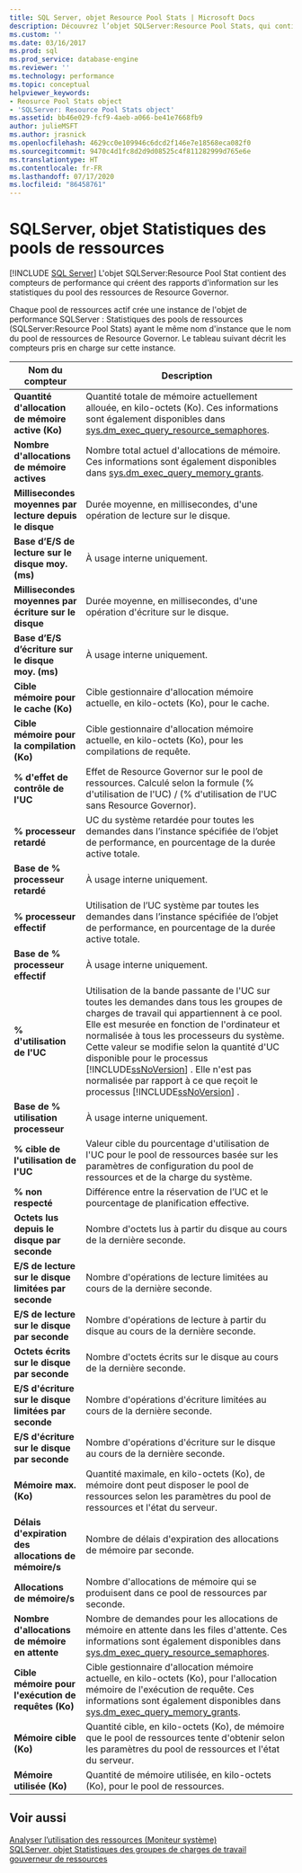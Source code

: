 ```yaml
---
title: SQL Server, objet Resource Pool Stats | Microsoft Docs
description: Découvrez l’objet SQLServer:Resource Pool Stats, qui contient des compteurs de performances chargés de créer des rapports sur les statistiques du pool des ressources de Resource Governor.
ms.custom: ''
ms.date: 03/16/2017
ms.prod: sql
ms.prod_service: database-engine
ms.reviewer: ''
ms.technology: performance
ms.topic: conceptual
helpviewer_keywords:
- Reosurce Pool Stats object
- 'SQLServer: Resource Pool Stats object'
ms.assetid: bb46e029-fcf9-4aeb-a066-be41e7668fb9
author: julieMSFT
ms.author: jrasnick
ms.openlocfilehash: 4629cc0e109946c6dcd2f146e7e18568eca082f0
ms.sourcegitcommit: 9470c4d1fc8d2d9d08525c4f811282999d765e6e
ms.translationtype: HT
ms.contentlocale: fr-FR
ms.lasthandoff: 07/17/2020
ms.locfileid: "86458761"
---
```

# <a name="sql-server-resource-pool-stats-object"></a>SQLServer, objet Statistiques des pools de ressources
 [!INCLUDE [SQL Server](../../includes/applies-to-version/sqlserver.md)]
  L'objet SQLServer:Resource Pool Stat contient des compteurs de performance qui créent des rapports d'information sur les statistiques du pool des ressources de Resource Governor.  
  
 Chaque pool de ressources actif crée une instance de l'objet de performance SQLServer : Statistiques des pools de ressources (SQLServer:Resource Pool Stats) ayant le même nom d'instance que le nom du pool de ressources de Resource Governor. Le tableau suivant décrit les compteurs pris en charge sur cette instance.  
  
|Nom du compteur|Description|  
|------------------|-----------------|  
|**Quantité d'allocation de mémoire active (Ko)**|Quantité totale de mémoire actuellement allouée, en kilo-octets (Ko). Ces informations sont également disponibles dans [sys.dm_exec_query_resource_semaphores](../../relational-databases/system-dynamic-management-views/sys-dm-exec-query-resource-semaphores-transact-sql.md).| 
|**Nombre d'allocations de mémoire actives**|Nombre total actuel d'allocations de mémoire. Ces informations sont également disponibles dans [sys.dm_exec_query_memory_grants](../../relational-databases/system-dynamic-management-views/sys-dm-exec-query-memory-grants-transact-sql.md).|  
|**Millisecondes moyennes par lecture depuis le disque**|Durée moyenne, en millisecondes, d'une opération de lecture sur le disque.|  
|**Base d’E/S de lecture sur le disque moy. (ms)**|À usage interne uniquement.|
|**Millisecondes moyennes par écriture sur le disque**|Durée moyenne, en millisecondes, d'une opération d'écriture sur le disque.|  
|**Base d’E/S d’écriture sur le disque moy. (ms)**|À usage interne uniquement.|
|**Cible mémoire pour le cache (Ko)**|Cible gestionnaire d'allocation mémoire actuelle, en kilo-octets (Ko), pour le cache.|  
|**Cible mémoire pour la compilation (Ko)**|Cible gestionnaire d'allocation mémoire actuelle, en kilo-octets (Ko), pour les compilations de requête.|  
|**% d'effet de contrôle de l'UC**|Effet de Resource Governor sur le pool de ressources. Calculé selon la formule (% d'utilisation de l'UC) / (% d'utilisation de l'UC sans Resource Governor).|  
|**% processeur retardé**|UC du système retardée pour toutes les demandes dans l’instance spécifiée de l’objet de performance, en pourcentage de la durée active totale.|
|**Base de % processeur retardé**|À usage interne uniquement.|
|**% processeur effectif**|Utilisation de l’UC système par toutes les demandes dans l’instance spécifiée de l’objet de performance, en pourcentage de la durée active totale.|
|**Base de % processeur effectif**|À usage interne uniquement.|
|**% d'utilisation de l'UC**|Utilisation de la bande passante de l'UC sur toutes les demandes dans tous les groupes de charges de travail qui appartiennent à ce pool. Elle est mesurée en fonction de l'ordinateur et normalisée à tous les processeurs du système. Cette valeur se modifie selon la quantité d'UC disponible pour le processus [!INCLUDE[ssNoVersion](../../includes/ssnoversion-md.md)] . Elle n'est pas normalisée par rapport à ce que reçoit le processus [!INCLUDE[ssNoVersion](../../includes/ssnoversion-md.md)] .|  
|**Base de % utilisation processeur**|À usage interne uniquement.|
|**% cible de l'utilisation de l'UC**|Valeur cible du pourcentage d'utilisation de l'UC pour le pool de ressources basée sur les paramètres de configuration du pool de ressources et de la charge du système.|  
|**% non respecté**|Différence entre la réservation de l’UC et le pourcentage de planification effective.|
|**Octets lus depuis le disque par seconde**|Nombre d'octets lus à partir du disque au cours de la dernière seconde.|  
|**E/S de lecture sur le disque limitées par seconde**|Nombre d'opérations de lecture limitées au cours de la dernière seconde.|  
|**E/S de lecture sur le disque par seconde**|Nombre d'opérations de lecture à partir du disque au cours de la dernière seconde.| 
|**Octets écrits sur le disque par seconde**|Nombre d'octets écrits sur le disque au cours de la dernière seconde.|  
|**E/S d'écriture sur le disque limitées par seconde**|Nombre d'opérations d'écriture limitées au cours de la dernière seconde.| 
|**E/S d'écriture sur le disque par seconde**|Nombre d'opérations d'écriture sur le disque au cours de la dernière seconde.|
|**Mémoire max. (Ko)**|Quantité maximale, en kilo-octets (Ko), de mémoire dont peut disposer le pool de ressources selon les paramètres du pool de ressources et l'état du serveur.| 
|**Délais d'expiration des allocations de mémoire/s**|Nombre de délais d'expiration des allocations de mémoire par seconde.|
|**Allocations de mémoire/s**|Nombre d'allocations de mémoire qui se produisent dans ce pool de ressources par seconde.| 
|**Nombre d'allocations de mémoire en attente**|Nombre de demandes pour les allocations de mémoire en attente dans les files d'attente. Ces informations sont également disponibles dans [sys.dm_exec_query_resource_semaphores](../../relational-databases/system-dynamic-management-views/sys-dm-exec-query-resource-semaphores-transact-sql.md).|
|**Cible mémoire pour l'exécution de requêtes (Ko)**|Cible gestionnaire d'allocation mémoire actuelle, en kilo-octets (Ko), pour l'allocation mémoire de l'exécution de requête. Ces informations sont également disponibles dans [sys.dm_exec_query_memory_grants](../../relational-databases/system-dynamic-management-views/sys-dm-exec-query-memory-grants-transact-sql.md).|  
|**Mémoire cible (Ko)**|Quantité cible, en kilo-octets (Ko), de mémoire que le pool de ressources tente d'obtenir selon les paramètres du pool de ressources et l'état du serveur.|   
|**Mémoire utilisée (Ko)**|Quantité de mémoire utilisée, en kilo-octets (Ko), pour le pool de ressources.|  

  
## <a name="see-also"></a>Voir aussi  
 [Analyser l’utilisation des ressources &#40;Moniteur système&#41;](../../relational-databases/performance-monitor/monitor-resource-usage-system-monitor.md)   
 [SQLServer, objet Statistiques des groupes de charges de travail](../../relational-databases/performance-monitor/sql-server-workload-group-stats-object.md)   
 [gouverneur de ressources](../../relational-databases/resource-governor/resource-governor.md)  
  
  
